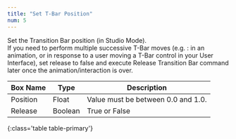 ```yaml
---
title: "Set T-Bar Position"
num: 5
---
```


Set the Transition Bar position (in Studio Mode).\
If you need to perform multiple successive T-Bar moves (e.g. : in an animation, or in response to a user moving a T-Bar control in your User Interface), set release to false and execute Release Transition Bar command later once the animation/interaction is over.

| Box Name | Type | Description | 
|-------|--------|--------
|Position|	Float|	Value must be between 0.0 and 1.0.|
|Release|	Boolean|	True or False|
{:class='table table-primary'}









